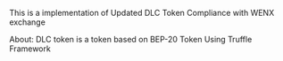 This is a implementation of Updated DLC Token Compliance with WENX exchange


About: DLC token is a token based on BEP-20 Token Using Truffle Framework

